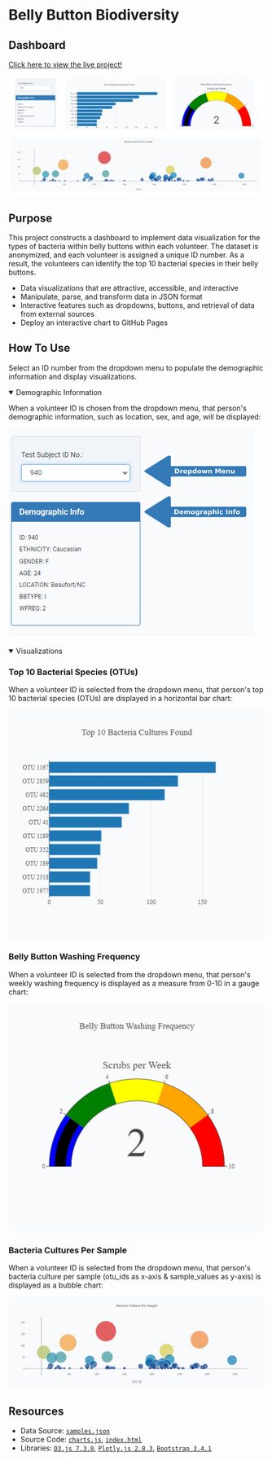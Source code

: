 # Belly Button Biodiversity

## Dashboard
[Click here to view the live project!](https://matin-n.github.io/Belly-Button-Biodiversity/)

[![dashboard.png](docs/dashboard.png)](https://matin-n.github.io/Belly-Button-Biodiversity/)

## Purpose
This project constructs a dashboard to implement data visualization for the types of bacteria within belly buttons within each volunteer. The dataset is anonymized, and each volunteer is assigned a unique ID number. As a result, the volunteers can identify the top 10 bacterial species in their belly buttons.

- Data visualizations that are attractive, accessible, and interactive
- Manipulate, parse, and transform data in JSON format
- Interactive features such as dropdowns, buttons, and retrieval of data from external sources
- Deploy an interactive chart to GitHub Pages

## How To Use
Select an ID number from the dropdown menu to populate the demographic information and display visualizations.

<details open>
<summary>Demographic Information</summary>

When a volunteer ID is chosen from the dropdown menu, that person's demographic information, such as location, sex, and age, will be displayed:

![docs/dropdown_menu.png](docs/dropdown_menu.png)
</details>

<details open>
<summary>Visualizations</summary>

### Top 10 Bacterial Species (OTUs)
When a volunteer ID is selected from the dropdown menu, that person's top 10 bacterial species (OTUs) are displayed in a horizontal bar chart:

![docs/horizontal_bar_chart_bactera_cultures.png](docs/horizontal_bar_chart_bactera_cultures.png)

### Belly Button Washing Frequency
When a volunteer ID is selected from the dropdown menu, that person's weekly washing frequency is displayed as a measure from 0-10 in a gauge chart:

![docs/gauge_chart_belly_button_washing_freq.png](docs/gauge_chart_belly_button_washing_freq.png)

### Bacteria Cultures Per Sample
When a volunteer ID is selected from the dropdown menu, that person's bacteria culture per sample (otu_ids as x-axis & sample_values as y-axis) is displayed as a bubble chart:

![docs/bubble_chart_bacteria_cultures_per_sample.png](docs/bubble_chart_bacteria_cultures_per_sample.png)
</details>

## Resources
- Data Source: [`samples.json`](samples.json)
- Source Code: [`charts.js`](static/js/charts.js), [`index.html`](index.html)
- Libraries: [`D3.js 7.3.0`](https://d3js.org/), [`Plotly.js 2.8.3`](https://plotly.com/javascript/), [`Bootstrap 3.4.1`](https://getbootstrap.com/docs/3.4/)
